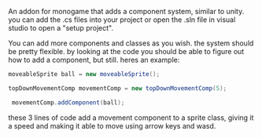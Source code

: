 An addon for monogame that adds a component system, similar to unity. you can add the .cs files into your project or open the .sln file in visual studio to open a "setup project".

You can add more components and classes as you wish. the system should be pretty flexible. by looking at the code you should be able to figure out how to add a component, but still. heres an example:

``` csharp
moveableSprite ball = new moveableSprite();

topDownMovementComp movementComp = new topDownMovementComp(5);

 movementComp.addComponent(ball);

```

 these 3 lines of code add a movement component to a sprite class, giving it a speed and making it able to move using arrow keys and wasd.
